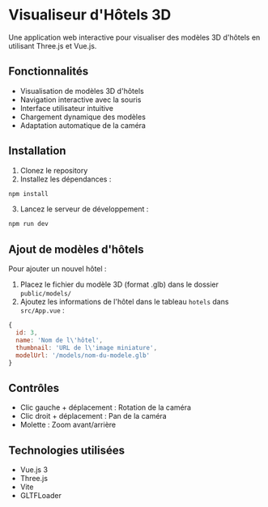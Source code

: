 # Visualiseur d'Hôtels 3D

Une application web interactive pour visualiser des modèles 3D d'hôtels en utilisant Three.js et Vue.js.

## Fonctionnalités

- Visualisation de modèles 3D d'hôtels
- Navigation interactive avec la souris
- Interface utilisateur intuitive
- Chargement dynamique des modèles
- Adaptation automatique de la caméra

## Installation

1. Clonez le repository
2. Installez les dépendances :
```bash
npm install
```

3. Lancez le serveur de développement :
```bash
npm run dev
```

## Ajout de modèles d'hôtels

Pour ajouter un nouvel hôtel :

1. Placez le fichier du modèle 3D (format .glb) dans le dossier `public/models/`
2. Ajoutez les informations de l'hôtel dans le tableau `hotels` dans `src/App.vue` :
```javascript
{
  id: 3,
  name: 'Nom de l\'hôtel',
  thumbnail: 'URL de l\'image miniature',
  modelUrl: '/models/nom-du-modele.glb'
}
```

## Contrôles

- Clic gauche + déplacement : Rotation de la caméra
- Clic droit + déplacement : Pan de la caméra
- Molette : Zoom avant/arrière

## Technologies utilisées

- Vue.js 3
- Three.js
- Vite
- GLTFLoader 